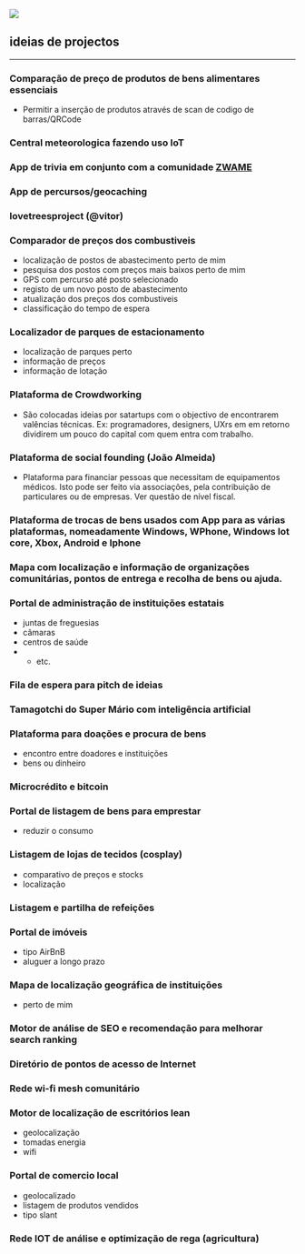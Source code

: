 ![](porumacausa-cover.png)




## ideias de projectos
---




### Comparação de preço de produtos de bens alimentares essenciais

- Permitir a inserção de produtos através de scan de codigo de barras/QRCode




### Central meteorologica fazendo uso IoT




### App de trivia em conjunto com a comunidade [ZWAME](https://github.com/zwamedevelopment)




### App de percursos/geocaching




### lovetreesproject (@vitor)




### Comparador de preços dos combustiveis
- localização de postos de abastecimento perto de mim
- pesquisa dos postos com preços mais baixos perto de mim
- GPS com percurso até posto selecionado
- registo de um novo posto de abastecimento
- atualização dos preços dos combustiveis
- classificação do tempo de espera




### Localizador de parques de estacionamento
- localização de parques perto
- informação de preços
- informação de lotação




### Plataforma de Crowdworking
- São colocadas ideias por satartups com o objectivo de encontrarem valências técnicas. Ex: programadores, designers, UXrs em em retorno dividirem um pouco do capital com quem entra com trabalho.




### Plataforma de social founding (João Almeida)
- Plataforma para financiar pessoas que necessitam de equipamentos médicos. Isto pode ser feito via associações, pela contribuição de particulares ou de empresas. Ver questão de nível fiscal.




### Plataforma de trocas de bens usados com App para as várias plataformas, nomeadamente Windows, WPhone, Windows Iot core, Xbox, Android e Iphone




### Mapa com localização e informação de organizações comunitárias, pontos de entrega e recolha de bens ou ajuda.




### Portal de administração de instituições estatais
- juntas de freguesias
- câmaras
- centros de saúde
- - etc.




### Fila de espera para pitch de ideias




### Tamagotchi do Super Mário com inteligência artificial




### Plataforma para doações e procura de bens
- encontro entre doadores e instituições
- bens ou dinheiro



### Microcrédito e bitcoin




### Portal de listagem de bens para emprestar
- reduzir o consumo




### Listagem de lojas de tecidos (cosplay)
- comparativo de preços e stocks
- localização




### Listagem e partilha de refeições




### Portal de imóveis
- tipo AirBnB
- aluguer a longo prazo
 



### Mapa de localização geográfica de instituições
- perto de mim




### Motor de análise de SEO e recomendação para melhorar search ranking




### Diretório de pontos de acesso de Internet




### Rede wi-fi mesh comunitário




### Motor de localização de escritórios lean
- geolocalização
- tomadas energia
- wifi




### Portal de comercio local
- geolocalizado
- listagem de produtos vendidos
- tipo slant




### Rede IOT de análise e optimização de rega (agricultura)

